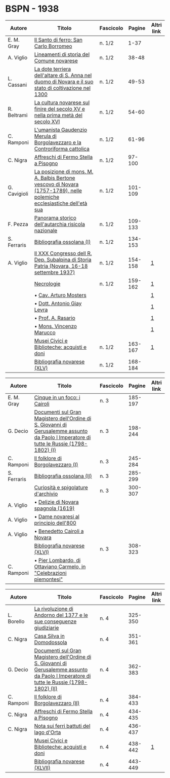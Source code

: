 # BSPN - 1938

| Autore       | Titolo                                                                                                                                                                     | Fascicolo | Pagine  | Altri link                                             |
|--------------|----------------------------------------------------------------------------------------------------------------------------------------------------------------------------|-----------|---------|--------------------------------------------------------|
| E. M. Gray   | [Il Santo di ferro: San Carlo Borromeo](https://en.calameo.com/read/007260735c5d5a2c9f490)                                                                                 | n. 1/2    | 1-37    |                                                        |
| A. Viglio    | [Lineamenti di storia del Comune novarese](https://en.calameo.com/read/007260735c5d5a2c9f490)                                                                              | n. 1/2    | 38-48   |                                                        |
| L. Cassani   | [La dote terriera dell'altare di S. Anna nel duomo di Novara e il suo stato di coltivazione nel 1300](https://en.calameo.com/read/007260735c5d5a2c9f490)                   | n. 1/2    | 49-53   |                                                        |
| R. Beltrami  | [La cultura novarese sul finire del secolo XV e nella prima metà del secolo XVI](https://en.calameo.com/read/007260735c5d5a2c9f490)                                        | n. 1/2    | 54-60   |                                                        |
| C. Ramponi   | [L'umanista Gaudenzio Merula di Borgolavezzaro e la Controriforma cattolica](https://en.calameo.com/read/007260735c5d5a2c9f490)                                            | n. 1/2    | 61-96   |                                                        |
| C. Nigra     | [Affreschi di Fermo Stella a Pisogno](https://en.calameo.com/read/007260735c5d5a2c9f490)                                                                                   | n. 1/2    | 97-100  |                                                        |
| G. Cavigioli | [La posizione di mons. M. A. Balbis Bertone vescovo di Novara (1757-1789), nelle polemiche ecclesiastiche dell'età sua](https://en.calameo.com/read/007260735c5d5a2c9f490) | n. 1/2    | 101-109 |                                                        |
| F. Pezza     | [Panorama storico dell'autarchia risicola nazionale](https://en.calameo.com/read/007260735c5d5a2c9f490)                                                                    | n. 1/2    | 109-133 |                                                        |
| S. Ferraris  | [Bibliografia ossolana (I)](https://en.calameo.com/read/007260735c5d5a2c9f490)                                                                                             | n. 1/2    | 134-153 |                                                        |
| A. Viglio    | [Il XXX Congresso dell R. Dep. Subalpina di Storia Patria (Novara, 16-18 settembre 1937)](http://www.ssno.it/BSPNo/bspn_not38.html#381a)                                   | n. 1/2    | 154-158 | [1](https://en.calameo.com/read/007260735c5d5a2c9f490) |
|              | [Necrologie](http://www.ssno.it/BSPNo/bspn_not38.html#381b)                                                                                                                | n. 1/2    | 159-162 | [1](https://en.calameo.com/read/007260735c5d5a2c9f490) |
|              | • [Cav. Arturo Mosters](http://www.ssno.it/BSPNo/bspn_not38.html#381most)                                                                                                  |           |         | [1](https://en.calameo.com/read/007260735c5d5a2c9f490) |
|              | • [Dott. Antonio Giay Levra](http://www.ssno.it/BSPNo/bspn_not38.html#381giay)                                                                                             |           |         | [1](https://en.calameo.com/read/007260735c5d5a2c9f490) |
|              | • [Prof. A. Rasario](http://www.ssno.it/BSPNo/bspn_not38.html#381rasa)                                                                                                     |           |         | [1](https://en.calameo.com/read/007260735c5d5a2c9f490) |
|              | • [Mons. Vincenzo Marucco](http://www.ssno.it/BSPNo/bspn_not38.html#381maru)                                                                                               |           |         | [1](https://en.calameo.com/read/007260735c5d5a2c9f490) |
|              | [Musei Civici e Biblioteche: acquisti e doni](http://www.ssno.it/BSPNo/bspn_not38.html#381c)                                                                               | n. 1/2    | 163-167 | [1](https://en.calameo.com/read/007260735c5d5a2c9f490) |
|              | [Bibliografia novarese (XLV)](https://en.calameo.com/read/007260735c5d5a2c9f490)                                                                                           | n. 1/2    | 168-184 |                                                        |

| Autore      | Titolo                                                                                                                                                                                       | Fascicolo | Pagine  | Altri link |
|-------------|----------------------------------------------------------------------------------------------------------------------------------------------------------------------------------------------|-----------|---------|------------|
| E. M. Gray  | [Cinque in un foco: i Cairoli](https://en.calameo.com/read/007260735b9dcef2aa5a4)                                                                                                            | n. 3      | 185-197 |            |
| G. Decio    | [Documenti sul Gran Magistero dell'Ordine di S. Giovanni di Gerusalemme assunto da Paolo I Imperatore di tutte le Russie (1798-1802) (I)](https://en.calameo.com/read/007260735b9dcef2aa5a4) | n. 3      | 198-244 |            |
| C. Ramponi  | [Il folklore di Borgolavezzaro (I)](https://en.calameo.com/read/007260735b9dcef2aa5a4)                                                                                                       | n. 3      | 245-284 |            |
| S. Ferraris | [Bibliografia ossolana (II)](https://en.calameo.com/read/007260735b9dcef2aa5a4)                                                                                                              | n. 3      | 285-299 |            |
|             | [Curiosità e spigolature d'archivio](https://en.calameo.com/read/007260735b9dcef2aa5a4)                                                                                                      | n. 3      | 300-307 |            |
| A. Viglio   | • [Delizie di Novara spagnola (1619)](https://en.calameo.com/read/007260735b9dcef2aa5a4)                                                                                                     |           |         |            |
| A. Viglio   | • [Dame novaresi al principio dell'800](https://en.calameo.com/read/007260735b9dcef2aa5a4)                                                                                                   |           |         |            |
| A. Viglio   | • [Benedetto Cairoli a Novara](https://en.calameo.com/read/007260735b9dcef2aa5a4)                                                                                                            |           |         |            |
|             | [Bibliografia novarese (XLVI)](https://en.calameo.com/read/007260735b9dcef2aa5a4)                                                                                                            | n. 3      | 308-323 |            |
| C. Ramponi  | • [Pier Lombardo, di Ottaviano Carmelo, in "Celebrazioni piemontesi"](https://en.calameo.com/read/007260735b9dcef2aa5a4)                                                                     |           |         |            |

| Autore     | Titolo                                                                                                                                                                                        | Fascicolo | Pagine  | Altri link                                             |
|------------|-----------------------------------------------------------------------------------------------------------------------------------------------------------------------------------------------|-----------|---------|--------------------------------------------------------|
| L. Borello | [La rivoluzione di Andorno del 1377 e le sue conseguenze giudiziarie](https://en.calameo.com/read/00726073589bfd91374b0)                                                                      | n. 4      | 325-350 |                                                        |
| C. Nigra   | [Casa Silva in Domodossola](https://en.calameo.com/read/00726073589bfd91374b0)                                                                                                                | n. 4      | 351-361 |                                                        |
| G. Decio   | [Documenti sul Gran Magistero dell'Ordine di S. Giovanni di Gerusalemme assunto da Paolo I Imperatore di tutte le Russie (1798-1802) (II)](https://en.calameo.com/read/00726073589bfd91374b0) | n. 4      | 362-383 |                                                        |
| C. Ramponi | [Il folklore di Borgolavezzaro (II)](https://en.calameo.com/read/00726073589bfd91374b0)                                                                                                       | n. 4      | 384-433 |                                                        |
| C. Nigra   | [Affreschi di Fermo Stella a Pisogno](https://en.calameo.com/read/00726073589bfd91374b0)                                                                                                      | n. 4      | 434-435 |                                                        |
| C. Nigra   | [Nota sui ferri battuti del lago d'Orta](https://en.calameo.com/read/00726073589bfd91374b0)                                                                                                   | n. 4      | 436-437 |                                                        |
|            | [Musei Civici e Biblioteche: acquisti e doni](http://www.ssno.it/BSPNo/bspn_not38.html#384)                                                                                                   | n. 4      | 438-442 | [1](https://en.calameo.com/read/00726073589bfd91374b0) |
|            | [Bibliografia novarese (XLVII)](https://en.calameo.com/read/00726073589bfd91374b0)                                                                                                            | n. 4      | 443-449 |                                                        |
